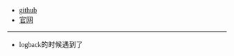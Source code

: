 <font face="Simsun" size=3>

- [github](https://github.com/janino-compiler/janino)
- [官网](http://janino-compiler.github.io/janino/)

---

- logback的时候遇到了

</font>